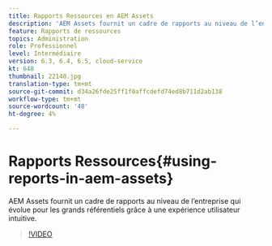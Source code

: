 ```yaml
---
title: Rapports Ressources en AEM Assets
description: 'AEM Assets fournit un cadre de rapports au niveau de l’entreprise qui évolue pour les grands référentiels grâce à une expérience utilisateur intuitive. '
feature: Rapports de ressources
topics: Administration
role: Professionnel
level: Intermédiaire
version: 6.3, 6.4, 6.5, cloud-service
kt: 648
thumbnail: 22140.jpg
translation-type: tm+mt
source-git-commit: d34a26fde25ff1f0affcdefd74ed8b711d2ab138
workflow-type: tm+mt
source-wordcount: '48'
ht-degree: 4%

---
```



# Rapports Ressources{#using-reports-in-aem-assets}

AEM Assets fournit un cadre de rapports au niveau de l’entreprise qui évolue pour les grands référentiels grâce à une expérience utilisateur intuitive.

>[!VIDEO](https://video.tv.adobe.com/v/22140/?quality=12&learn=on)

